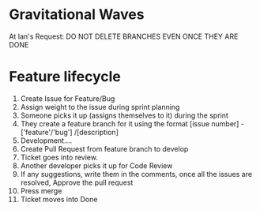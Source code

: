 # Gravitational Waves

At Ian's Request: DO NOT DELETE BRANCHES EVEN ONCE THEY ARE DONE

# Feature lifecycle

1. Create Issue for Feature/Bug
2. Assign weight to the issue during sprint planning
3. Someone picks it up (assigns themselves to it) during the sprint
4. They create a feature branch for it using the format [issue number] - ['feature'/'bug'] /[description]
5. Development....
6. Create Pull Request from feature branch to develop
7. Ticket goes into review.
7. Another developer picks it up for Code Review
8. If any suggestions, write them in the comments, once all the issues are resolved, Approve the pull request
9. Press merge
10. Ticket moves into Done
